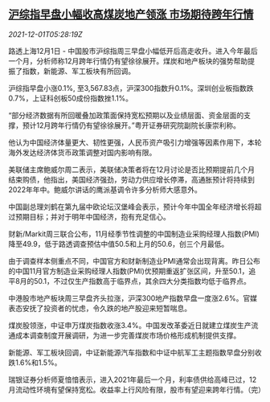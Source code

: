 <!--1638336662000-->
[沪综指早盘小幅收高煤炭地产领涨 市场期待跨年行情](https://cn.reuters.com/article/china-stock-1201-wedn-idCNKBS2IG2ZW)
------

<div><i>2021-12-01T05:28:19Z</i></div><p>路透上海12月1日 - 中国股市沪综指周三早盘小幅低开后高走收升。进入今年最后一个月，分析师称12月跨年行情仍有望徐徐展开。煤炭和地产板块的强势帮助提振了指数，新能源、军工板块有所回调。</p><p>沪综指早盘小涨0.1%, 至3,567.83点，沪深300指数升0.1%。深圳创业板指数跌0.7%，上证科创板50成份指数挫1.1%。</p><p>“部分经济数据有所回暖叠加政策面保持宽松预期以及业绩层面、资金层面的支撑，预计12月跨年行情仍有望徐徐展开。”粤开证券研究院副院长康崇利称。</p><p>他认为中国经济体量更大、韧性更强，人民币资产吸引力增强等因素作用下，本轮海外发达经济体货币政策调整对国内影响有限。</p><p>美联储主席鲍威尔周二表示，美联储决策者将在12月讨论是否比预期提前几个月结束购债，他指出，美国经济强劲，劳动力供应增长停滞，高通胀预计将持续到2022年年中。鲍威尔讲话的鹰派基调令许多分析师大感意外。</p><p>中国副总理刘鹤在第九届中欧论坛汉堡峰会表示，预计今年中国全年经济增长将超过预期目标；并对于明年中国经济，抱有充足信心。</p><p>财新/Markit周三联合公布，11月经季节性调整的中国制造业采购经理人指数(PMI)降至49.9，低于路透调查预估中值50.5和上月的50.6，创三个月最低。</p><p>由于调查样本侧重点不同，中国官方和财新制造业PMI通常会出现背离。昨日公布的中国11月官方制造业采购经理人指数(PMI)优预期重返扩张区间，升至50.1，追平8月的50.1，不过仅生产指数高于临界点，其余四大分类指数均低于临界点。</p><p>中港股市地产板块周三早盘齐头拉涨，沪深300地产指数早盘一度涨2.6%。官媒表态安抚了投资者的忧虑，令久跌的地产股迎来短暂喘息。</p><p>煤炭股领涨，中证申万煤炭指数收涨3.4%。中国发改革委近日就建立煤炭生产流通成本调查制度开展调研，为进一步完善煤炭市场价格形成机制提供支撑。</p><p>新能源、军工板块回调，中证新能源汽车指数和中证中航军工主题指数早盘分别收跌1.6%和1.5%。</p><p>瑞银证券分析师夏愔愔表示，进入2021年最后一个月，利率债供给高峰已过，12月流动性环境有望保持宽松。收益率上行风险有限，股市有望迎来跨年行情。（完）</p>
